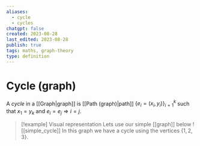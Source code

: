 ```yaml
---
aliases:
  - cycle
  - cycles
chatgpt: false
created: 2023-08-28
last_edited: 2023-08-28
publish: true
tags: maths, graph-theory
type: definition
---
```

# Cycle (graph)

A *cycle* in a [[Graph|graph]] is [[Path (graph)|path]] $\{e_i = (x_i, y_i)\}_{i=1}^{k}$  such that $x_1 = y_k$ and $e_i = e_j \Rightarrow i = j$.

> [!example] Visual representation
> Lets use our simple [[graph]] below
> ![[simple_cycle]]
> In this graph we have a cycle using the vertices $\{1,2,3\}$.
